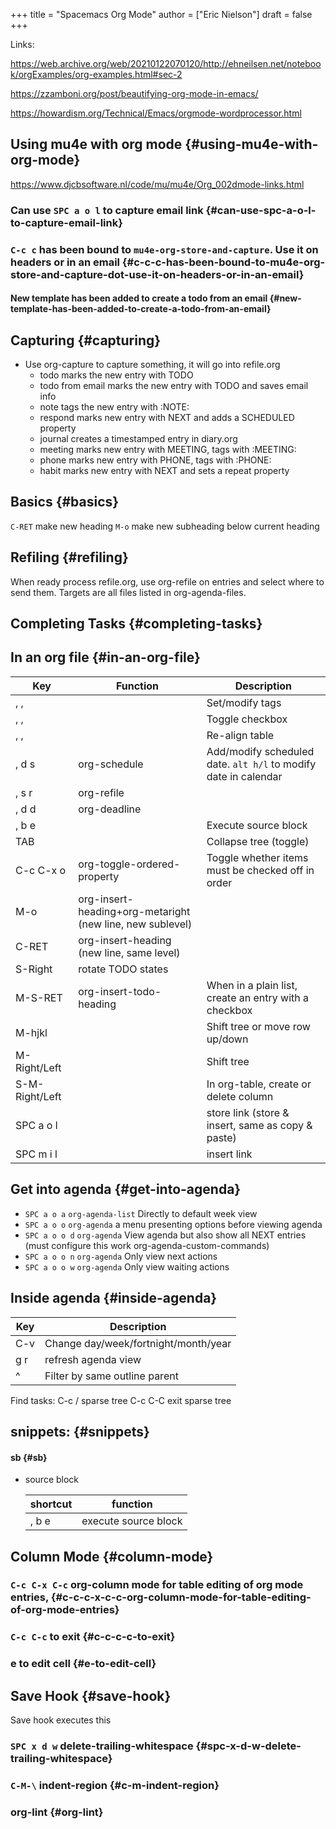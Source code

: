 +++
title = "Spacemacs Org Mode"
author = ["Eric Nielson"]
draft = false
+++

Links:

<https://web.archive.org/web/20210122070120/http://ehneilsen.net/notebook/orgExamples/org-examples.html#sec-2>

<https://zzamboni.org/post/beautifying-org-mode-in-emacs/>

<https://howardism.org/Technical/Emacs/orgmode-wordprocessor.html>


## Using mu4e with org mode {#using-mu4e-with-org-mode}

<https://www.djcbsoftware.nl/code/mu/mu4e/Org_002dmode-links.html>


### Can use `SPC a o l` to capture email link {#can-use-spc-a-o-l-to-capture-email-link}


### `C-c c` has been bound to `mu4e-org-store-and-capture`. Use it on headers or in an email {#c-c-c-has-been-bound-to-mu4e-org-store-and-capture-dot-use-it-on-headers-or-in-an-email}


#### New template has been added to create a todo from an email {#new-template-has-been-added-to-create-a-todo-from-an-email}


## Capturing {#capturing}

-   Use org-capture to capture something, it will go into refile.org
    -   todo marks the new entry with TODO
    -   todo from email marks the new entry with TODO and saves email info
    -   note tags the new entry with :NOTE:
    -   respond marks new entry with NEXT and adds a SCHEDULED property
    -   journal creates a timestamped entry in diary.org
    -   meeting marks new entry with MEETING, tags with :MEETING:
    -   phone marks new entry with PHONE, tags with :PHONE:
    -   habit marks new entry with NEXT and sets a repeat property


## Basics {#basics}

`C-RET` make new heading
`M-o` make new subheading below current heading


## Refiling {#refiling}

When ready process refile.org, use org-refile on entries and select where to send them. Targets are all files listed in org-agenda-files.


## Completing Tasks {#completing-tasks}


## In an org file {#in-an-org-file}

| Key            | Function                                                  | Description                                                     |
|----------------|-----------------------------------------------------------|-----------------------------------------------------------------|
| , ,            |                                                           | Set/modify tags                                                 |
| , ,            |                                                           | Toggle checkbox                                                 |
| , ,            |                                                           | Re-align table                                                  |
| , d s          | org-schedule                                              | Add/modify scheduled date. `alt h/l` to modify date in calendar |
| , s r          | org-refile                                                |                                                                 |
| , d d          | org-deadline                                              |                                                                 |
| , b e          |                                                           | Execute source block                                            |
| TAB            |                                                           | Collapse tree (toggle)                                          |
| C-c C-x o      | org-toggle-ordered-property                               | Toggle whether items must be checked off in order               |
| M-o            | org-insert-heading+org-metaright (new line, new sublevel) |                                                                 |
| C-RET          | org-insert-heading (new line, same level)                 |                                                                 |
| S-Right        | rotate TODO states                                        |                                                                 |
| M-S-RET        | org-insert-todo-heading                                   | When in a plain list, create an entry with a checkbox           |
| M-hjkl         |                                                           | Shift tree or move row up/down                                  |
| M-Right/Left   |                                                           | Shift tree                                                      |
| S-M-Right/Left |                                                           | In org-table, create or delete column                           |
| SPC a o l      |                                                           | store link (store &amp; insert, same as copy &amp; paste)       |
| SPC m i l      |                                                           | insert link                                                     |


## Get into agenda {#get-into-agenda}

-   `SPC a o a` `org-agenda-list` Directly to default week view
-   `SPC a o o` `org-agenda` a menu presenting options before viewing agenda
-   `SPC a o o d` `org-agenda` View agenda but also show all NEXT entries (must configure this work org-agenda-custom-commands)
-   `SPC a o o n` `org-agenda` Only view next actions
-   `SPC a o o w` `org-agenda` Only view waiting actions


## Inside agenda {#inside-agenda}

| Key | Description                          |
|-----|--------------------------------------|
| C-v | Change day/week/fortnight/month/year |
| g r | refresh agenda view                  |
| ^   | Filter by same outline parent        |

Find tasks:
C-c /   sparse tree
C-c C-C exit sparse tree


## snippets: {#snippets}


#### sb {#sb}

<!--list-separator-->

-  source block

    | shortcut | function             |
    |----------|----------------------|
    | , b e    | execute source block |


## Column Mode {#column-mode}


### `C-c C-x C-c` org-column mode for table editing of org mode entries, {#c-c-c-x-c-c-org-column-mode-for-table-editing-of-org-mode-entries}


### `C-c C-c` to exit {#c-c-c-c-to-exit}


### e to edit cell {#e-to-edit-cell}


## Save Hook {#save-hook}

Save hook executes this


### `SPC x d w` delete-trailing-whitespace {#spc-x-d-w-delete-trailing-whitespace}


### `C-M-\` indent-region {#c-m-indent-region}


### org-lint {#org-lint}
